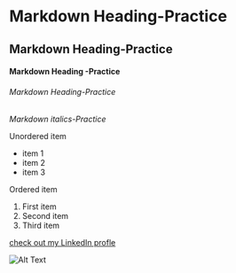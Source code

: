 # Markdown Heading-Practice

## Markdown Heading-Practice

#### Markdown Heading -Practice

###### Markdown Heading-Practice

*Markdown italics-Practice*

Unordered item
  - item 1
- item 2
- item 3


Ordered item
 1. First item
 2. Second item
 3. Third item


[check out my LinkedIn profle](https://www.linkedin.com/in/joanopel/)


![Alt Text](https://github.com/Nsidibeopel/RemoteGitHub-Practice/assets/143354400/0b418bac-ca6a-49f3-ac42-9d184afd9e8e)



